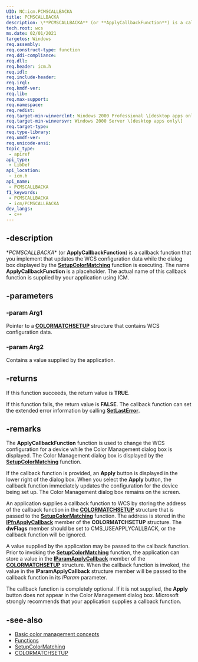 ```yaml
---
UID: NC:icm.PCMSCALLBACKA
title: PCMSCALLBACKA
description: \**PCMSCALLBACKA** (or **ApplyCallbackFunction**) is a callback function that you implement that updates the WCS configuration data while the dialog box displayed by the [**SetupColorMatching**](setupcolormatching.md) function is executing.
tech.root: wcs
ms.date: 02/01/2021
targetos: Windows
req.assembly: 
req.construct-type: function
req.ddi-compliance: 
req.dll: 
req.header: icm.h
req.idl: 
req.include-header: 
req.irql: 
req.kmdf-ver: 
req.lib: 
req.max-support: 
req.namespace: 
req.redist: 
req.target-min-winverclnt: Windows 2000 Professional \[desktop apps only\]
req.target-min-winversvr: Windows 2000 Server \[desktop apps only\]
req.target-type: 
req.type-library: 
req.umdf-ver: 
req.unicode-ansi: 
topic_type:
 - apiref
api_type:
 - LibDef
api_location:
 - icm.h
api_name:
 - PCMSCALLBACKA
f1_keywords:
 - PCMSCALLBACKA
 - icm/PCMSCALLBACKA
dev_langs:
 - c++
---
```


## -description

\**PCMSCALLBACKA** (or **ApplyCallbackFunction**) is a callback function that you implement that updates the WCS configuration data while the dialog box displayed by the [**SetupColorMatching**](setupcolormatching.md) function is executing. The name **ApplyCallbackFunction** is a placeholder. The actual name of this callback function is supplied by your application using ICM.

## -parameters

### -param Arg1

Pointer to a [**COLORMATCHSETUP**](colormatchsetup.md) structure that contains WCS configuration data.

### -param Arg2

Contains a value supplied by the application.

## -returns

If this function succeeds, the return value is **TRUE**.

If this function fails, the return value is **FALSE**. The callback function can set the extended error information by calling [**SetLastError**](https://www.bing.com/search?q=**SetLastError**).

## -remarks

The **ApplyCallbackFunction** function is used to change the WCS configuration for a device while the Color Management dialog box is displayed. The Color Management dialog box is displayed by the [**SetupColorMatching**](setupcolormatching.md) function.

If the callback function is provided, an **Apply** button is displayed in the lower right of the dialog box. When you select the **Apply** button, the callback function immediately updates the configuration for the device being set up. The Color Management dialog box remains on the screen.

An application supplies a callback function to WCS by storing the address of the callback function in the [**COLORMATCHSETUP**](colormatchsetup.md) structure that is passed to the [**SetupColorMatching**](setupcolormatching.md) function. The address is stored in the [**lPfnApplyCallback**](https://www.bing.com/search?q=**lPfnApplyCallback**) member of the **COLORMATCHSETUP** structure. The **dwFlags** member should be set to CMS\_USEAPPLYCALLBACK, or the callback function will be ignored.

A value supplied by the application may be passed to the callback function. Prior to invoking the [**SetupColorMatching**](setupcolormatching.md) function, the application can store a value in the [**lParamApplyCallback**](https://www.bing.com/search?q=**lParamApplyCallback**) member of the [**COLORMATCHSETUP**](colormatchsetup.md) structure. When the callback function is invoked, the value in the **lParamApplyCallback** structure member will be passed to the callback function in its *lParam* parameter.

The callback function is completely optional. If it is not supplied, the **Apply** button does not appear in the Color Management dialog box. Microsoft strongly recommends that your application supplies a callback function.

## -see-also

* [Basic color management concepts](basic-color-management-concepts.md)
* [Functions](functions.md)
* [SetupColorMatching](setupcolormatching.md)
* [COLORMATCHSETUP](colormatchsetup.md)
